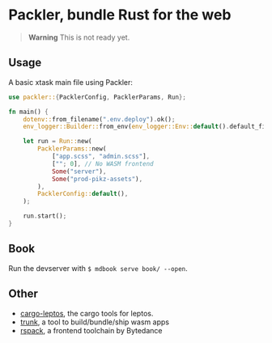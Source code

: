 # Packler, bundle Rust for the web

> **Warning**
> This is not ready yet. 


## Usage

A basic xtask main file using Packler:

```rust
use packler::{PacklerConfig, PacklerParams, Run};

fn main() {
    dotenv::from_filename(".env.deploy").ok();
    env_logger::Builder::from_env(env_logger::Env::default().default_filter_or("info")).init();

    let run = Run::new(
        PacklerParams::new(
            ["app.scss", "admin.scss"],
            [""; 0], // No WASM frontend
            Some("server"),
            Some("prod-pikz-assets"),
        ),
        PacklerConfig::default(),
    );

    run.start();
}
```

## Book

Run the devserver with `$ mdbook serve book/ --open`.

## Other

- [cargo-leptos][leptos], the cargo tools for leptos.
- [trunk][trunk], a tool to build/bundle/ship wasm apps
- [rspack][rspack], a frontend toolchain by Bytedance

[leptos]: https://github.com/leptos-rs/cargo-leptos
[trunk]: https://github.com/thedodd/trunk
[rspack]: https://github.com/web-infra-dev/rspack

